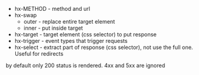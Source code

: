 * hx-METHOD - method and url
* hx-swap
    * outer - replace entire target element
    * inner - put inside target
* hx-target - target element (css selector) to put response
* hx-trigger - event types that trigger requests
* hx-select - extract part of response (css selector), not use the full one. Useful for redirects


by default only 200 status is rendered. 4xx and 5xx are ignored